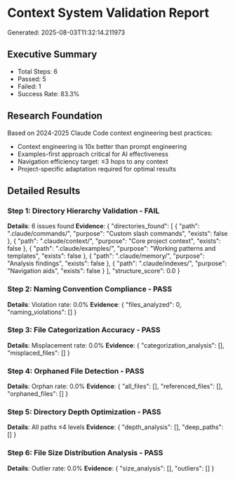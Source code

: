 
# Context System Validation Report
Generated: 2025-08-03T11:32:14.211973

## Executive Summary
- Total Steps: 6
- Passed: 5
- Failed: 1
- Success Rate: 83.3%

## Research Foundation
Based on 2024-2025 Claude Code context engineering best practices:
- Context engineering is 10x better than prompt engineering
- Examples-first approach critical for AI effectiveness
- Navigation efficiency target: ≤3 hops to any context
- Project-specific adaptation required for optimal results

## Detailed Results

### Step 1: Directory Hierarchy Validation - FAIL
**Details**: 6 issues found
**Evidence**: {
  "directories_found": [
    {
      "path": ".claude/commands/",
      "purpose": "Custom slash commands",
      "exists": false
    },
    {
      "path": ".claude/context/",
      "purpose": "Core project context",
      "exists": false
    },
    {
      "path": ".claude/examples/",
      "purpose": "Working patterns and templates",
      "exists": false
    },
    {
      "path": ".claude/memory/",
      "purpose": "Analysis findings",
      "exists": false
    },
    {
      "path": ".claude/indexes/",
      "purpose": "Navigation aids",
      "exists": false
    }
  ],
  "structure_score": 0.0
}

### Step 2: Naming Convention Compliance - PASS
**Details**: Violation rate: 0.0%
**Evidence**: {
  "files_analyzed": 0,
  "naming_violations": []
}

### Step 3: File Categorization Accuracy - PASS
**Details**: Misplacement rate: 0.0%
**Evidence**: {
  "categorization_analysis": [],
  "misplaced_files": []
}

### Step 4: Orphaned File Detection - PASS
**Details**: Orphan rate: 0.0%
**Evidence**: {
  "all_files": [],
  "referenced_files": [],
  "orphaned_files": []
}

### Step 5: Directory Depth Optimization - PASS
**Details**: All paths ≤4 levels
**Evidence**: {
  "depth_analysis": [],
  "deep_paths": []
}

### Step 6: File Size Distribution Analysis - PASS
**Details**: Outlier rate: 0.0%
**Evidence**: {
  "size_analysis": [],
  "outliers": []
}
